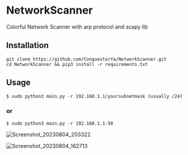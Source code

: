 # NetworkScanner
Colorful Network Scanner with arp protocol and scapy lib

## Installation 

```
git clone https://github.com/ConquestorYa/NetworkScanner.git
cd NetworkScanner && pip3 install -r requirements.txt
```

## Usage

```
$ sudo python3 main.py -r 192.168.1.1/yoursubnetmask (usually /24)
```
### or 
```
$ sudo python3 main.py -r 192.168.1.1-50 
```
![Screenshot_20230804_203322](https://github.com/ConquestorYa/NetworkScanner/assets/125274311/4998d4fc-9728-4a7c-8842-a2d919606b1b)

![Screenshot_20230804_162713](https://github.com/ConquestorYa/NetworkScanner/assets/125274311/1db2834b-e1c3-45a7-86e3-a72690f66b6c)
